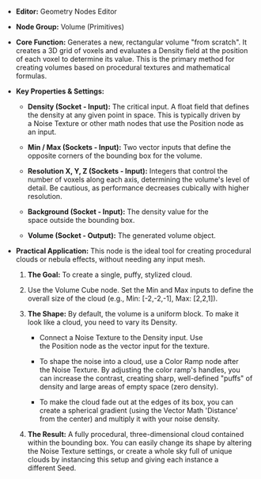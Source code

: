 - **Editor:** Geometry Nodes Editor
    
- **Node Group:** Volume (Primitives)
    
- **Core Function:** Generates a new, rectangular volume "from scratch". It creates a 3D grid of voxels and evaluates a Density field at the position of each voxel to determine its value. This is the primary method for creating volumes based on procedural textures and mathematical formulas.
    
- **Key Properties & Settings:**
    
    - **Density (Socket - Input):** The critical input. A float field that defines the density at any given point in space. This is typically driven by a Noise Texture or other math nodes that use the Position node as an input.
        
    - **Min / Max (Sockets - Input):** Two vector inputs that define the opposite corners of the bounding box for the volume.
        
    - **Resolution X, Y, Z (Sockets - Input):** Integers that control the number of voxels along each axis, determining the volume's level of detail. Be cautious, as performance decreases cubically with higher resolution.
        
    - **Background (Socket - Input):** The density value for the space outside the bounding box.
        
    - **Volume (Socket - Output):** The generated volume object.
        
- **Practical Application:** This node is the ideal tool for creating procedural clouds or nebula effects, without needing any input mesh.
    
    1. **The Goal:** To create a single, puffy, stylized cloud.
        
    2. Use the Volume Cube node. Set the Min and Max inputs to define the overall size of the cloud (e.g., Min: [-2,-2,-1], Max: [2,2,1]).
        
    3. **The Shape:** By default, the volume is a uniform block. To make it look like a cloud, you need to vary its Density.
        
        - Connect a Noise Texture to the Density input. Use the Position node as the vector input for the texture.
            
        - To shape the noise into a cloud, use a Color Ramp node after the Noise Texture. By adjusting the color ramp's handles, you can increase the contrast, creating sharp, well-defined "puffs" of density and large areas of empty space (zero density).
            
        - To make the cloud fade out at the edges of its box, you can create a spherical gradient (using the Vector Math 'Distance' from the center) and multiply it with your noise density.
            
    4. **The Result:** A fully procedural, three-dimensional cloud contained within the bounding box. You can easily change its shape by altering the Noise Texture settings, or create a whole sky full of unique clouds by instancing this setup and giving each instance a different Seed.